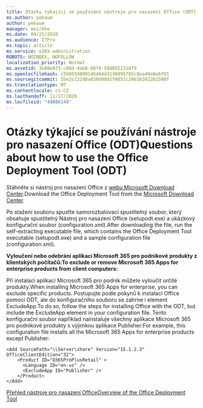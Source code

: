 ```yaml
---
title: Otázky týkající se používání nástroje pro nasazení Office (ODT)
ms.author: pebaum
author: pebaum
manager: mnirkhe
ms.date: 04/21/2020
ms.audience: ITPro
ms.topic: article
ms.service: o365-administration
ROBOTS: NOINDEX, NOFOLLOW
localization_priority: Normal
ms.assetid: 3e88e0f3-c86d-4ab8-b076-59d0552318f9
ms.openlocfilehash: c5b055989014b464d3136895702c8ea40e8eb701
ms.sourcegitcommit: 35e2c122d8a838d98d1f0851c29b16282261580f
ms.translationtype: MT
ms.contentlocale: cs-CZ
ms.lasthandoff: 11/17/2020
ms.locfileid: "49086149"
---
```

# <a name="questions-about-how-to-use-the-office-deployment-tool-odt"></a><span data-ttu-id="bf162-102">Otázky týkající se používání nástroje pro nasazení Office (ODT)</span><span class="sxs-lookup"><span data-stu-id="bf162-102">Questions about how to use the Office Deployment Tool (ODT)</span></span>

<span data-ttu-id="bf162-103">Stáhněte si nástroj pro nasazení Office z [webu Microsoft Download Center](https://go.microsoft.com/fwlink/p/?LinkID=626065).</span><span class="sxs-lookup"><span data-stu-id="bf162-103">Download the Office Deployment Tool from the [Microsoft Download Center](https://go.microsoft.com/fwlink/p/?LinkID=626065).</span></span>
  
<span data-ttu-id="bf162-104">Po stažení souboru spusťte samorozbalovací spustitelný soubor, který obsahuje spustitelný Nástroj pro nasazení Office (setupodt.exe) a ukázkový konfigurační soubor (configuration.xml).</span><span class="sxs-lookup"><span data-stu-id="bf162-104">After downloading the file, run the self-extracting executable file, which contains the Office Deployment Tool executable (setupodt.exe) and a sample configuration file (configuration.xml).</span></span>
  
 <span data-ttu-id="bf162-105">**Vyloučení nebo odebrání aplikací Microsoft 365 pro podnikové produkty z klientských počítačů:**</span><span class="sxs-lookup"><span data-stu-id="bf162-105">**To exclude or remove Microsoft 365 Apps for enterprise products from client computers:**</span></span>
  
<span data-ttu-id="bf162-106">Při instalaci aplikací Microsoft 365 pro podnik můžete vyloučit určité produkty.</span><span class="sxs-lookup"><span data-stu-id="bf162-106">When installing Microsoft 365 Apps for enterprise, you can exclude specific products.</span></span> <span data-ttu-id="bf162-107">Postupujte podle pokynů k instalaci Office pomocí ODT, ale do konfiguračního souboru se zahrne i element ExcludeApp.</span><span class="sxs-lookup"><span data-stu-id="bf162-107">To do so, follow the steps for installing Office with the ODT, but include the ExcludeApp element in your configuration file.</span></span> <span data-ttu-id="bf162-108">Tento konfigurační soubor například nainstaluje všechny aplikace Microsoft 365 pro podnikové produkty s výjimkou aplikace Publisher:</span><span class="sxs-lookup"><span data-stu-id="bf162-108">For example, this configuration file installs all the Microsoft 365 Apps for enterprise products except Publisher:</span></span>
  
```
<Add SourcePath="\\Server\share" Version="15.1.2.3" OfficeClientEdition="32">
    <Product ID="O365ProPlusRetail" >
      <Language ID="en-us" />
      <ExcludeApp ID="Publisher" />
    </Product>
</Add>
```

[<span data-ttu-id="bf162-109">Přehled nástroje pro nasazení Office</span><span class="sxs-lookup"><span data-stu-id="bf162-109">Overview of the Office Deployment Tool</span></span>](https://docs.microsoft.com/deployoffice/overview-office-deployment-tool)
  


